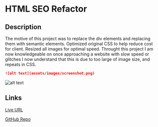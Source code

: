 # HTML SEO Refactor

## Description




The motive of this project was to replace the div elements and replacing them with semantic elements. Optimized original CSS to help reduce cost for client. Resized all images for optimal speed.
Throught this project I am now knowledgeable on once approaching a website with slow speed or glitches I now understand that this is due to too large of image size, and repeats in CSS. 

```md
![alt text](assets/images/screenshot.png)
```

![alt text](assets/images/screenshot.png)

## Links

[Live URL](https://github.com/meg-an321/html-seo-refactor)

[GitHub Repo](https://meg-an321.github.io/html-seo-refactor/)

